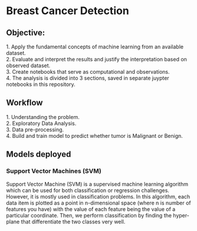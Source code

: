 # Breast Cancer Detection

<div>
  <h2>Objective:</h2>
  <p>
    1. Apply the fundamental concepts of machine learning from an available dataset. <br>
    2. Evaluate and interpret the results and justify the interpretation based on observed dataset. <br>
    3. Create notebooks that serve as computational and observations. <br>
    4. The analysis is divided into 3 sections, saved in separate juypter notebooks in this repository. <br>
</p>
</div>

<div>
  <h2>Workflow</h2>
  <p>
    1. Understanding the problem. <br>
    2. Exploratory Data Analysis. <br>
    3. Data pre-processing. <br>
    4. Build and train model to predict whether tumor is <bold>Malignant</bold> or <bold>Benign</bold>. <br>
  </p>
</div>

<div>
  <h2>Models deployed</h2>
  <h3>Support Vector Machines (SVM)</h3>
  <p>
    Support Vector Machine (SVM) is a supervised machine learning algorithm which can be used for both classification or regression challenges. However, it is mostly
    used in classification problems. In this algorithm, each data item is plotted as a point in n-dimensional space (where n is number of features you have) with the
    value of each feature being the value of a particular coordinate. Then, we perform classification by finding the hyper-plane that differentiate the two classes
    very well.
  </p>
</div>

